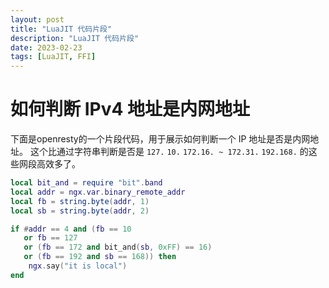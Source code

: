 ```yaml
---
layout: post
title: "LuaJIT 代码片段"
description: "LuaJIT 代码片段"
date: 2023-02-23
tags: [LuaJIT, FFI]
---
```


# 如何判断 IPv4 地址是内网地址

下面是openresty的一个片段代码，用于展示如何判断一个 IP 地址是否是内网地址。
这个比通过字符串判断是否是 `127.` `10.` `172.16. ~ 172.31.` `192.168.` 的这些网段高效多了。

```lua
local bit_and = require "bit".band
local addr = ngx.var.binary_remote_addr
local fb = string.byte(addr, 1)
local sb = string.byte(addr, 2)

if #addr == 4 and (fb == 10
   or fb == 127
   or (fb == 172 and bit_and(sb, 0xFF) == 16)
   or (fb == 192 and sb == 168)) then
    ngx.say("it is local")
end
```
